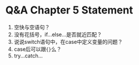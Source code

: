 # Q&A Chapter 5 Statement

1. 空快与空语句？
2. 没有花括号，if...else...是否就近匹配？
3. 说说switch语句中，在case中定义变量的问题？
4. case后可以跟`{}`么？
5. try...catch...